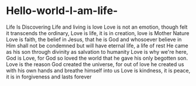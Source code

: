 # Hello-world-I-am-life-
Life Is Discovering
Life and living is love
Love is not an emotion, though felt it transcends the ordinary, 
Love is life, it is in creation, love is Mother Nature 
Love is faith, the belief in Jesus, that he is God and whosoever believe in Him shall not be condemned but will have eternal life, a life of rest
He came as his son through divinity as salvation to humanity 
Love is why we're here, God is Love, for God so loved the world that he gave his only begotten son. 
Love is the reason God created the universe, for out of love he created us with his own hands and breathe himself into us 
Love is kindness, it is peace, it is in forgiveness and lasts forever
